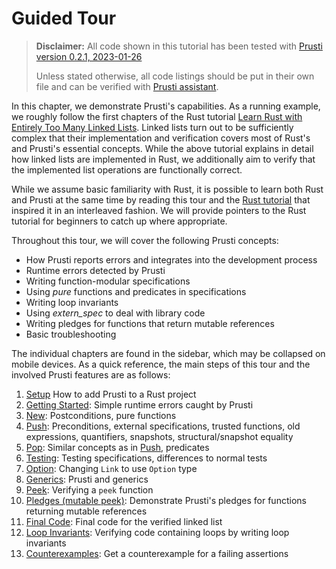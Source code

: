 # Guided Tour

> **Disclaimer:** All code shown in this tutorial has been tested with 
> [Prusti version 0.2.1, 2023-01-26](https://github.com/viperproject/prusti-dev/releases/tag/v-2023-01-26-1935)
>
> Unless stated otherwise, all code listings should be put in their own file 
> and can be verified with 
> [Prusti assistant](https://marketplace.visualstudio.com/items?itemName=viper-admin.prusti-assistant).

In this chapter, we demonstrate Prusti's capabilities.
As a running example, we roughly follow the first chapters of the Rust tutorial
[Learn Rust with Entirely Too Many Linked Lists](https://rust-unofficial.github.io/too-many-lists/).
Linked lists turn out to be sufficiently complex that their implementation and verification covers most of Rust's and Prusti's essential concepts.
While the above tutorial explains in detail how linked lists are implemented in Rust, we additionally aim to verify that the implemented list operations are functionally correct.

While we assume basic familiarity with Rust, it is possible to learn both
Rust and Prusti at the same time by reading this tour and the 
[Rust tutorial](https://rust-unofficial.github.io/too-many-lists/)
that inspired it in an interleaved fashion.
We will provide pointers to the Rust tutorial for beginners to catch up where appropriate.

Throughout this tour, we will cover the following Prusti concepts:

- How Prusti reports errors and integrates into the development process
- Runtime errors detected by Prusti
- Writing function-modular specifications 
- Using *pure* functions and predicates in specifications
- Writing loop invariants
- Using *extern_spec* to deal with library code
- Writing pledges for functions that return mutable references
- Basic troubleshooting


The individual chapters are found in the sidebar, which may be collapsed on mobile
devices.
As a quick reference, the main steps of this tour and the involved Prusti features
are as follows:

1. [Setup](setup.md) How to add Prusti to a Rust project
2. [Getting Started](getting-started.md): Simple runtime errors caught by Prusti
3. [New](new.md): Postconditions, pure functions
4. [Push](push.md): Preconditions, external specifications, trusted functions, old expressions, quantifiers, snapshots, structural/snapshot equality
5. [Pop](pop.md): Similar concepts as in [Push](push.md), predicates
6. [Testing](testing.md): Testing specifications, differences to normal tests
7. [Option](option.md): Changing `Link` to use `Option` type
8. [Generics](generics.md): Prusti and generics
9.  [Peek](peek.md): Verifying a `peek` function
10. [Pledges (mutable peek)](pledges.md): Demonstrate Prusti's pledges for functions returning mutable references
11.  [Final Code](final.md): Final code for the verified linked list
12.  [Loop Invariants](loop_invariants.md): Verifying code containing loops by writing loop invariants
13.  [Counterexamples](counterexamples.md): Get a counterexample for a failing assertions
